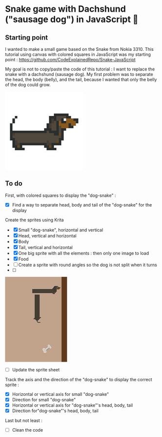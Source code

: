 # Snake game with Dachshund ("sausage dog") in JavaScript :dog:

## Starting point

I wanted to make a small game based on the Snake from Nokia 3310.
This tutorial using canvas with colored squares in JavaScript was my starting point : https://github.com/CodeExplainedRepo/Snake-JavaScript

My goal is not to copy/paste the code of this tutorial : I want to replace the snake with a dachshund (sausage dog).
My first problem was to separate the head, the body (belly), and the tail, because I wanted that only the belly of the dog could grow.  

 ![my first ever pixel art, representing a dachshund](sprites/startingDogHorizontal.png)
## To do

First, with colored squares to display the "dog-snake" :
- [x] Find a way to separate head, body and tail of the "dog-snake" for the display

Create the sprites using Krita
- [x] Small "dog-snake", horizontal and vertical
- [x] Head, vertical and horizontal
- [x] Body
- [x] Tail, vertical and horizontal
- [x] One big sprite with all the elements : then only one image to load
- [x] Food 
- [ ] Create a sprite with round angles so the dog is not split when it turns
- [ ] 
![my first ever pixel art, representing a dachshund](errors_screenshots/create_angles.png)
- [ ] Update the sprite sheet


Track the axis and the direction  of the "dog-snake" to display the correct sprite :
- [x] Horizontal or vertical axis for small "dog-snake"
- [x] Direction for small "dog-snake"
- [x] Horizontal or vertical axis for "dog-snake"'s head, body, tail
- [x] Direction for"dog-snake"'s head, body, tail

Last but not least :
- [ ] Clean the code
